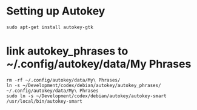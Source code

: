 # Setting up Autokey

`sudo apt-get install autokey-gtk`

# link autokey_phrases to ~/.config/autokey/data/My Phrases
```
rm -rf ~/.config/autokey/data/My\ Phrases/
ln -s ~/Development/codex/debian/autokey/autokey_phrases/ ~/.config/autokey/data/My\ Phrases
sudo ln -s ~/Development/codex/debian/autokey/autokey-smart /usr/local/bin/autokey-smart
```
